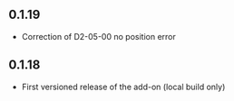 ## 0.1.19
- Correction of D2-05-00 no position error

## 0.1.18
- First versioned release of the add-on (local build only)

